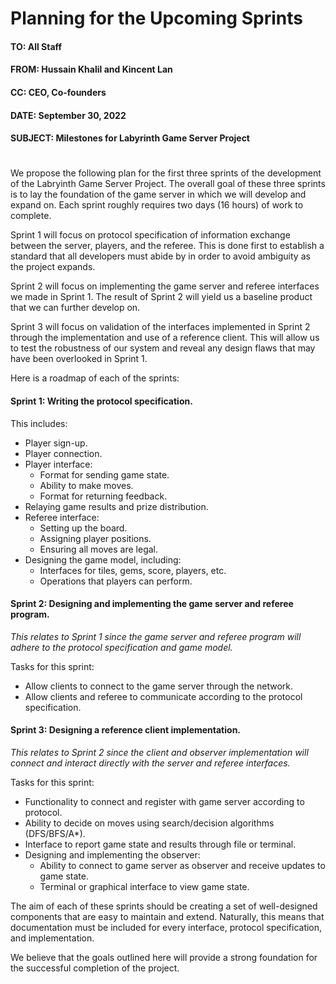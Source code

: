 # Planning for the Upcoming Sprints 

#### TO:         All Staff
#### FROM:       Hussain Khalil and Kincent Lan
#### CC:         CEO, Co-founders
#### DATE:       September 30, 2022
#### SUBJECT:    Milestones for Labyrinth Game Server Project
#
We propose the following plan for the first three sprints of the development of the Labryinth Game Server Project. The overall goal of these three sprints is to lay the foundation of the game server in which we will develop and expand on. Each sprint roughly requires two days (16 hours) of work to complete. 

Sprint 1 will focus on protocol specification of information exchange between the server, players, and the referee. This is done first to establish a standard that all developers must abide by in order to avoid ambiguity as the project expands.

Sprint 2 will focus on implementing the game server and referee interfaces we made in Sprint 1. The result of Sprint 2 will yield us a baseline product that we can further develop on.

Sprint 3 will focus on validation of the interfaces implemented in Sprint 2 through the implementation and use of a reference client. This will allow us to test the robustness of our system and reveal any design flaws that may have been overlooked in Sprint 1.

Here is a roadmap of each of the sprints:

#### Sprint 1: Writing the protocol specification. 
This includes:
  * Player sign-up.
  * Player connection.
  * Player interface:
    * Format for sending game state.
    * Ability to make moves.
    * Format for returning feedback.
  * Relaying game results and prize distribution.
  * Referee interface:
    * Setting up the board.
    * Assigning player positions.
    * Ensuring all moves are legal.
  * Designing the game model, including:
    * Interfaces for tiles, gems, score, players, etc.
    * Operations that players can perform.

#### Sprint 2: Designing and implementing the game server and referee program.
*This relates to Sprint 1 since the game server and referee program will adhere to the protocol specification and game model.*

Tasks for this sprint:
* Allow clients to connect to the game server through the network.
* Allow clients and referee to communicate according to the protocol specification.

#### Sprint 3: Designing a reference client implementation.
*This relates to Sprint 2 since the client and observer implementation will connect and interact directly with the server and referee interfaces.*

Tasks for this sprint:
* Functionality to connect and register with game server according to protocol.
* Ability to decide on moves using search/decision algorithms (DFS/BFS/A*).
* Interface to report game state and results through file or terminal.
* Designing and implementing the observer:
  * Ability to connect to game server as observer and receive updates to game state.
  * Terminal or graphical interface to view game state.

The aim of each of these sprints should be creating a set of well-designed components that are easy to maintain and extend. Naturally, this means that documentation must be included for every interface, protocol specification, and implementation.

We believe that the goals outlined here will provide a strong foundation for the successful completion of the project.
